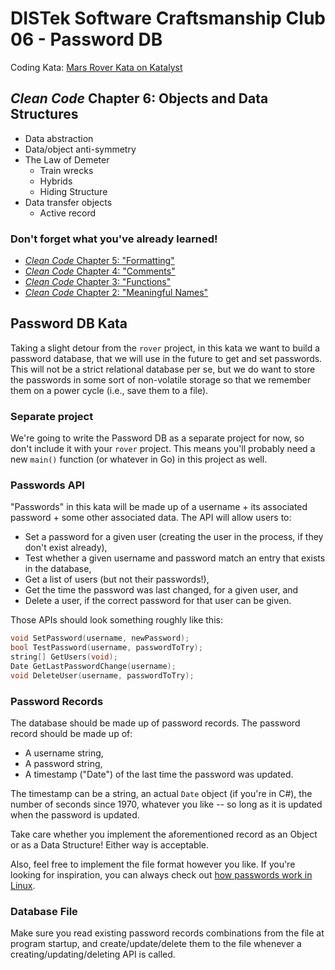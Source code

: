 DISTek Software Craftsmanship Club 06 - Password DB
===================================================

Coding Kata: [Mars Rover Kata on Katalyst](https://katalyst.codurance.com/mars-rover)


_Clean Code_ Chapter 6: Objects and Data Structures
---------------------------------------------------
* Data abstraction
* Data/object anti-symmetry
* The Law of Demeter
	* Train wrecks
	* Hybrids
	* Hiding Structure
* Data transfer objects
	* Active record


### Don't forget what you've already learned!
* [_Clean Code_ Chapter 5: "Formatting"](ch5-rover-refactor.md)
* [_Clean Code_ Chapter 4: "Comments"](ch4-rover-obstacles.md)
* [_Clean Code_ Chapter 3: "Functions"](ch3-rover.md)
* [_Clean Code_ Chapter 2: "Meaningful Names"](ch2-fizzbuzz.md)


Password DB Kata
----------------

Taking a slight detour from the `rover` project, in this kata we want to build a password database, that we will use in the future to get and set passwords. This will not be a strict relational database per se, but we do want to store the passwords in some sort of non-volatile storage so that we remember them on a power cycle (i.e., save them to a file).


### Separate project

We're going to write the Password DB as a separate project for now, so don't include it with your `rover` project. This means you'll probably need a new `main()` function (or whatever in Go) in this project as well.


### Passwords API

"Passwords" in this kata will be made up of a username + its associated password + some other associated data. The API will allow users to:

* Set a password for a given user (creating the user in the process, if they don't exist already),
* Test whether a given username and password match an entry that exists in the database,
* Get a list of users (but not their passwords!),
* Get the time the password was last changed, for a given user, and
* Delete a user, if the correct password for that user can be given.

Those APIs should look something roughly like this:

```c++
void SetPassword(username, newPassword);
bool TestPassword(username, passwordToTry);
string[] GetUsers(void);
Date GetLastPasswordChange(username);
void DeleteUser(username, passwordToTry);
```


### Password Records

The database should be made up of password records. The password record should be made up of:

* A username string,
* A password string,
* A timestamp ("Date") of the last time the password was updated.

The timestamp can be a string, an actual `Date` object (if you're in C#), the number of seconds since 1970, whatever you like -- so long as it is updated when the password is updated.

Take care whether you implement the aforementioned record as an Object or as a Data Structure! Either way is acceptable.

Also, feel free to implement the file format however you like. If you're looking for inspiration, you can always check out [how passwords work in Linux](https://www.computernetworkingnotes.com/linux-tutorials/etc-shadow-file-in-linux-explained-with-examples.html).


### Database File

Make sure you read existing password records combinations from the file at program startup, and create/update/delete them to the file whenever a creating/updating/deleting API is called.

